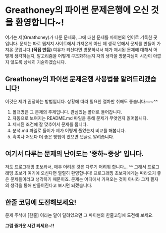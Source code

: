 # Greathoney의 파이썬 문제은행에 오신 것을 환영합니다~!

여기는 제(Greathoney)가 다룬 문제와, 그에 대한 문제를 파이썬의 언어로 기록한 곳입니다.
문제는 따로 웹저지 사이트에서 가져온게 아닌 제 생각 안에서 문제를 만들어 가져온 곳입니다.**(직접 만듬)**
여유가 되신다면 방문하셔서 제가 제시된 문제에 대해서 어떻게 생각하는지,
알고리즘을 어떻게 구조화하는지 저의 생각을 방문자님이 시간이 아깝지 않도록 상세히 기술하겠습니다.

## Greathoney의 파이썬 문제은행 사용법을 알려드리겠습니다!
이것은 제가 권장하는 방법입니다. 상황에 따라 필요한 절차만 취해도 좋습니다~~~^^
1. 폴더명은 그 문제의 주제입니다. 관심있는 폴더로 들어갑니다.
2. 자동으로 보여지는 README.md 파일을 통해 문제가 무엇인지 읽어봅니다.
3. 제시된 조건에 잘 맞추어서 문제를 풉니다.
4. 분석.md 파일로 들어가 제가 어떻게 풀었는지 비교를 해봅니다.
5. 혹여나 저보다 더 좋은 방법이 있으면 댓글로 알려줍니다.

## 여기서 다루는 문제의 난이도는 '중하~중상' 입니다.
저도 프로그래밍 초보라서, 매우 어려운 것은 다루기 어려워 합니다... ^^
그래서 프로그래밍 초보가 여기에 오신다면 열렬히 환영합니다!
프로그래밍 초보자에게는 따라오기 좋은 문제들이라고 생각하기 때문이죠.
문제는 어디에서 가져오는 것이 아니라 그저 필자의 생각을 통해 만들어진다고 보시면 되겠습니다.

## 한줄 코딩에 도전해보세요!
문제 주석에 [한줄] 이라는 말이 달려있으면 그  파이썬의 한줄코딩에 도전해 보세요.

**그럼 즐거운 시간 되세요~!!**
